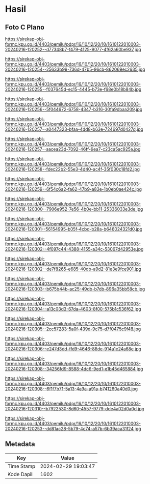 # Hasil

## Foto C Plano

https://sirekap-obj-formc.kpu.go.id/4403/pemilu/pdpr/16/10/12/20/10/1610122010003-20240216-120252--d77348b7-f479-4125-9077-4f62a60be937.jpg

https://sirekap-obj-formc.kpu.go.id/4403/pemilu/pdpr/16/10/12/20/10/1610122010003-20240216-120254--25633b99-736d-47b5-96cb-862069ec2635.jpg

https://sirekap-obj-formc.kpu.go.id/4403/pemilu/pdpr/16/10/12/20/10/1610122010003-20240216-120255--f037645d-ec15-4445-b73e-f68e0b18b84b.jpg

https://sirekap-obj-formc.kpu.go.id/4403/pemilu/pdpr/16/10/12/20/10/1610122010003-20240216-120256--5f044672-6758-4347-b316-30fa9dbaa209.jpg

https://sirekap-obj-formc.kpu.go.id/4403/pemilu/pdpr/16/10/12/20/10/1610122010003-20240216-120257--a0447323-bfaa-4dd8-b63e-724697d0427d.jpg

https://sirekap-obj-formc.kpu.go.id/4403/pemilu/pdpr/16/10/12/20/10/1610122010003-20240216-120257--aacea23d-7092-46ff-9ea7-c23ca5ac925a.jpg

https://sirekap-obj-formc.kpu.go.id/4403/pemilu/pdpr/16/10/12/20/10/1610122010003-20240216-120258--fdec22b2-55e3-4d40-ac4f-35f030c18fd2.jpg

https://sirekap-obj-formc.kpu.go.id/4403/pemilu/pdpr/16/10/12/20/10/1610122010003-20240216-120259--6f54c6a2-fa62-47b9-a83e-1b0eb0ae424c.jpg

https://sirekap-obj-formc.kpu.go.id/4403/pemilu/pdpr/16/10/12/20/10/1610122010003-20240216-120300--7906e952-7e56-4b0e-bb11-25336033e3de.jpg

https://sirekap-obj-formc.kpu.go.id/4403/pemilu/pdpr/16/10/12/20/10/1610122010003-20240216-120301--56154995-b05f-4cbd-b28a-b646024321d0.jpg

https://sirekap-obj-formc.kpu.go.id/4403/pemilu/pdpr/16/10/12/20/10/1610122010003-20240216-120302--4f097c44-4388-4155-a34c-53067d42953e.jpg

https://sirekap-obj-formc.kpu.go.id/4403/pemilu/pdpr/16/10/12/20/10/1610122010003-20240216-120302--de7f8265-e685-40db-a9d2-81e3e9fce901.jpg

https://sirekap-obj-formc.kpu.go.id/4403/pemilu/pdpr/16/10/12/20/10/1610122010003-20240216-120303--b675b44b-ac25-49db-b7db-896a35bb58cb.jpg

https://sirekap-obj-formc.kpu.go.id/4403/pemilu/pdpr/16/10/12/20/10/1610122010003-20240216-120304--a13c03d3-67da-4603-8f00-575b1c536f62.jpg

https://sirekap-obj-formc.kpu.go.id/4403/pemilu/pdpr/16/10/12/20/10/1610122010003-20240216-120305--2cc57283-5a0f-439d-9c75-d7f0475c9f48.jpg

https://sirekap-obj-formc.kpu.go.id/4403/pemilu/pdpr/16/10/12/20/10/1610122010003-20240216-120306--e247d3dd-ffd9-4646-88de-914a1e24a68e.jpg

https://sirekap-obj-formc.kpu.go.id/4403/pemilu/pdpr/16/10/12/20/10/1610122010003-20240216-120308--34256fd9-8588-4dc6-9ed1-e1b45d465884.jpg

https://sirekap-obj-formc.kpu.go.id/4403/pemilu/pdpr/16/10/12/20/10/1610122010003-20240216-120308--6f1f7b71-5a13-4a9a-a91a-b741260a40d0.jpg

https://sirekap-obj-formc.kpu.go.id/4403/pemilu/pdpr/16/10/12/20/10/1610122010003-20240216-120310--b7922530-8d60-4557-9779-dde4a02d0a0d.jpg

https://sirekap-obj-formc.kpu.go.id/4403/pemilu/pdpr/16/10/12/20/10/1610122010003-20240216-120253--dd81ac28-5b79-4c74-a57b-6b39aca31f24.jpg


## Metadata

| Key        | Value               |
| ---------- | ------------------- |
| Time Stamp | 2024-02-29 19:03:47 |
| Kode Dapil | 1602                |



